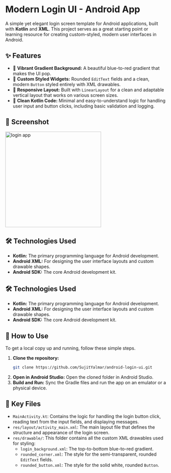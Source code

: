 # Modern Login UI - Android App

A simple yet elegant login screen template for Android applications, built with **Kotlin** and **XML**. This project serves as a great starting point or learning resource for creating custom-styled, modern user interfaces in Android.

## ✨ Features

-   🎨 **Vibrant Gradient Background:** A beautiful blue-to-red gradient that makes the UI pop.
-   👤 **Custom Styled Widgets:** Rounded `EditText` fields and a clean, modern `Button` styled entirely with XML drawables.
-   📱 **Responsive Layout:** Built with `LinearLayout` for a clean and adaptable vertical layout that works on various screen sizes.
-   🔧 **Clean Kotlin Code:** Minimal and easy-to-understand logic for handling user input and button clicks, including basic validation and logging.

## 📱 Screenshot
<img width="300" alt="login app" src="https://github.com/user-attachments/assets/6b56b62f-4168-4a86-be2c-add17bffd5fa" />

## 🛠️ Technologies Used

-   **Kotlin:** The primary programming language for Android development.
-   **Android XML:** For designing the user interface layouts and custom drawable shapes.
-   **Android SDK:** The core Android development kit.
## 🛠️ Technologies Used

-   **Kotlin:** The primary programming language for Android development.
-   **Android XML:** For designing the user interface layouts and custom drawable shapes.
-   **Android SDK:** The core Android development kit.

## 🚀 How to Use

To get a local copy up and running, follow these simple steps.

1.  **Clone the repository:**
    ```sh
    git clone https://github.com/SujitYalmar/android-login-ui.git
2.  **Open in Android Studio:**
    Open the cloned folder in Android Studio.
3.  **Build and Run:**
    Sync the Gradle files and run the app on an emulator or a physical device.

## 📂 Key Files

-   `MainActivity.kt`: Contains the logic for handling the login button click, reading text from the input fields, and displaying messages.
-   `res/layout/activity_main.xml`: The main layout file that defines the structure and appearance of the login screen.
-   `res/drawable/`: This folder contains all the custom XML drawables used for styling:
    -   `login_background.xml`: The top-to-bottom blue-to-red gradient.
    -   `rounded_corner.xml`: The style for the semi-transparent, rounded `EditText` fields.
    -   `rounded_button.xml`: The style for the solid white, rounded `Button`.
